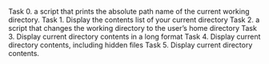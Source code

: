 Task 0.  a script that prints the absolute path name of the current working directory.
Task 1. Display the contents list of your current directory
Task 2.  a script that changes the working directory to the user’s home directory
Task 3. Display current directory contents in a long format
Task 4. Display current directory contents, including hidden files
Task 5. Display current directory contents.